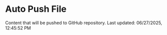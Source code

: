 # Auto Push File

Content that will be pushed to GitHub repository.
Last updated: 06/27/2025, 12:45:52 PM